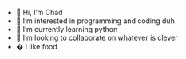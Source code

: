 - 👋 Hi, I’m Chad
- 👀 I’m interested in programming and coding duh
- 🌱 I’m currently learning python
- 💞️ I’m looking to collaborate on whatever is clever
- �  I like food

<!---
Chadzka/Chadzka is a ✨ special ✨ repository because its `README.md` (this file) appears on your GitHub profile.
You can click the Preview link to take a look at your changes.
--->
